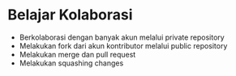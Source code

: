 # Belajar Kolaborasi
- Berkolaborasi dengan banyak akun melalui private repository
- Melakukan fork dari akun kontributor melalui public repository
- Melakukan merge dan pull request
- Melakukan squashing changes
